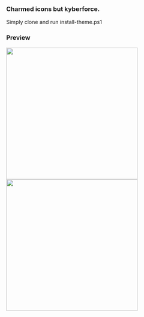 ### Charmed icons but kyberforce.
Simply clone and run install-theme.ps1

### Preview
<img src="https://github.com/user-attachments/assets/0f29dc24-19bb-4660-bd98-742631d43498" width="350"/>
<br>
<img src="https://github.com/user-attachments/assets/17967e21-68b4-415c-a6a4-743141054867" width="350"/>
